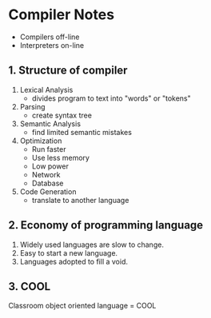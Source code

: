 # Compiler Notes

- Compilers   off-line
- Interpreters	on-line

## 1. Structure of compiler
1. Lexical Analysis 
	- divides program to text into "words" or "tokens"
2. Parsing 
	- create syntax tree 
3. Semantic Analysis 
	- find limited semantic mistakes 
4. Optimization 
	- Run faster 
	- Use less memory 
	- Low  power 
	- Network 
	- Database 
5. Code Generation 
	- translate to another language 

## 2. Economy of programming language 
 
1. Widely used languages are slow to change.
2. Easy to start a new language.
3. Languages adopted to fill a void.

## 3. COOL
Classroom object oriented language = COOL 
 
